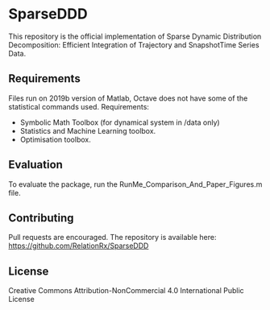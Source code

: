 # SparseDDD

This repository is the official implementation of Sparse Dynamic Distribution Decomposition: Efficient Integration of Trajectory and SnapshotTime Series Data. 

## Requirements


Files run on 2019b version of Matlab, Octave does not have some of the statistical commands used. 
Requirements:
- Symbolic Math Toolbox (for dynamical system in /data only)
- Statistics and Machine Learning toolbox.
- Optimisation toolbox.


## Evaluation

To evaluate the package, run the RunMe_Comparison_And_Paper_Figures.m file. 

## Contributing
Pull requests are encouraged. The repository is available here:
https://github.com/RelationRx/SparseDDD

## License
Creative Commons Attribution-NonCommercial 4.0 International Public License
